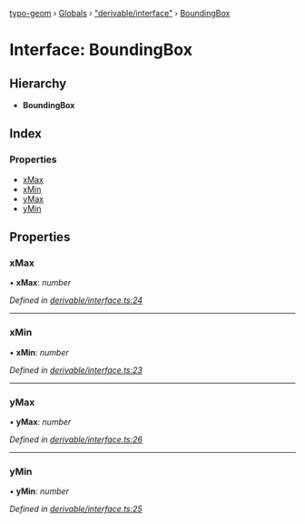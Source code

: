 [typo-geom](../README.md) › [Globals](../globals.md) › ["derivable/interface"](../modules/_derivable_interface_.md) › [BoundingBox](_derivable_interface_.boundingbox.md)

# Interface: BoundingBox

## Hierarchy

* **BoundingBox**

## Index

### Properties

* [xMax](_derivable_interface_.boundingbox.md#xmax)
* [xMin](_derivable_interface_.boundingbox.md#xmin)
* [yMax](_derivable_interface_.boundingbox.md#ymax)
* [yMin](_derivable_interface_.boundingbox.md#ymin)

## Properties

###  xMax

• **xMax**: *number*

*Defined in [derivable/interface.ts:24](https://github.com/be5invis/typo-geom/blob/5527277/src/derivable/interface.ts#L24)*

___

###  xMin

• **xMin**: *number*

*Defined in [derivable/interface.ts:23](https://github.com/be5invis/typo-geom/blob/5527277/src/derivable/interface.ts#L23)*

___

###  yMax

• **yMax**: *number*

*Defined in [derivable/interface.ts:26](https://github.com/be5invis/typo-geom/blob/5527277/src/derivable/interface.ts#L26)*

___

###  yMin

• **yMin**: *number*

*Defined in [derivable/interface.ts:25](https://github.com/be5invis/typo-geom/blob/5527277/src/derivable/interface.ts#L25)*
